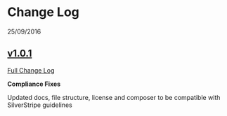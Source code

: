 # Change Log

25/09/2016
## [v1.0.1](https://github.com/dylangrech92/seotoolbox/releases/tag/v1.0.1)
[Full Change Log](https://github.com/dylangrech92/seotoolbox/compare/v1.0.0...v1.0.1)

**Compliance Fixes**

Updated docs, file structure, license and composer to be compatible with SilverStripe guidelines
